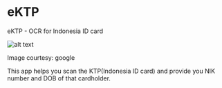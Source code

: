 # eKTP
eKTP - OCR for Indonesia ID card

![alt text](https://images-wixmp-ed30a86b8c4ca887773594c2.wixmp.com/i/6aeaa80c-a19d-44ef-9ba3-a415103e4115/dc2ebiz-7b0ed39b-8d2e-4551-88bc-7d1f92fd8de5.png)


Image courtesy: google

This app helps you scan the KTP(Indonesia ID card) and provide you NIK number and DOB of that cardholder.


